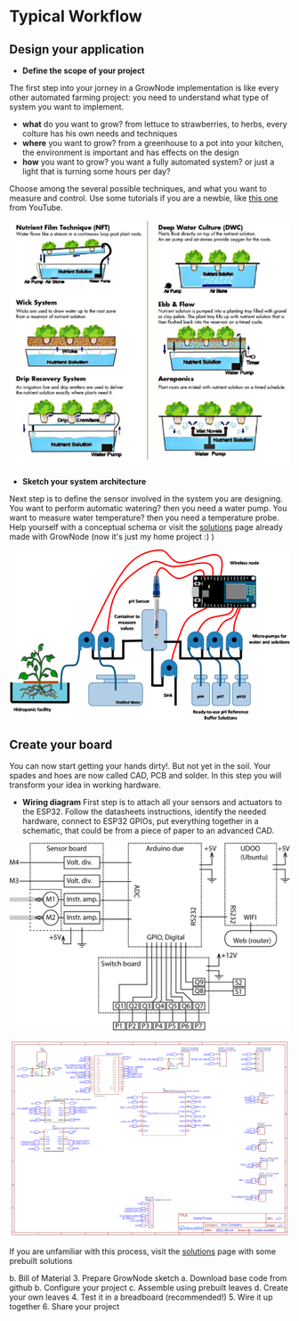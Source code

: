 
# Typical Workflow


## Design your application

 - **Define the scope of your project**
 
The first step into your jorney in a GrowNode implementation is like every other automated farming project: you need to understand what type of system you want to implement. 
 - **what** do you want to grow? from lettuce to strawberries, to herbs, every colture has his own needs and techniques
 - **where** you want to grow? from a greenhouse to a pot into your kitchen, the environment is important and has effects on the design
 - **how** you want to grow? you want a fully automated system? or just a light that is turning some hours per day?

Choose among the several possible techniques, and what you want to measure and control. 
Use some tutorials if you are a newbie, like [this one](https://www.youtube.com/watch?v=N7HNAD4EfkQ) from YouTube.

![some techniques](https://github.com/ogghst/GrowNode/blob/master/docs/resources/images/techniques.jpg?raw=true)

 - **Sketch your system architecture**

Next step is to define the sensor involved in the system you are designing. 
You want to perform automatic watering? then you need a water pump. You want to measure water temperature? then you need a temperature probe. Help yourself with a conceptual schema or visit the [solutions](https://github.com/ogghst/GrowNode/tree/master/docs/resources/solutions/hydroboard1) page already made with GrowNode (now it's just my home project :) ) 

![Example System Architecture](https://github.com/ogghst/GrowNode/blob/master/docs/resources/images/schema3.png?raw=true)

## Create your board
You can now start getting your hands dirty!. But not yet in the soil. Your spades and hoes are now called CAD, PCB and solder.
In this step you will transform your idea in working hardware.

 - **Wiring diagram**
First step is to attach all your sensors and actuators to the ESP32. Follow the datasheets instructions, identify the needed hardware, connect to ESP32 GPIOs, put everything together in a schematic, that could be from a piece of paper to an advanced CAD.

![schematic example](https://github.com/ogghst/GrowNode/blob/master/docs/resources/images/schema2.png?raw=true)

![another schematic](https://github.com/ogghst/GrowNode/blob/master/docs/resources/images/schema5.png?raw=true)

If you are unfamiliar with this process, visit the [solutions](https://github.com/ogghst/GrowNode/tree/master/docs/resources/solutions/hydroboard1) page with some prebuilt solutions






b.	Bill of Material
3.	Prepare GrowNode sketch
a.	Download base code from github
b.	Configure your project
c.	Assemble using prebuilt leaves 
d.	Create your own leaves
4.	Test it in a breadboard (recommended!) 
5.	Wire it up together
6.	Share your project
